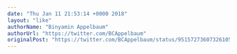 ```yaml
---
date: "Thu Jan 11 21:53:14 +0000 2018"
layout: "like"
authorName: "Binyamin Appelbaum"
authorUrl: "https://twitter.com/BCAppelbaum"
originalPost: "https://twitter.com/BCAppelbaum/status/951572736073261057"
---
```

